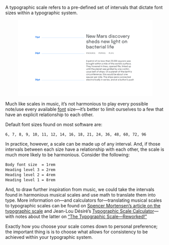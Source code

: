 
A typographic scale refers to a pre-defined set of intervals that dictate font sizes within a typographic system.

<figure>

![On the right side, an approximation of a blog post: a heading in large type, then some tags set in small, uppercase type, followed by a paragraph of text. To the left of all of this text, labels show the different font sizes used by each text element.](images/thumbnail.svg)

</figure>

Much like scales in music, it’s not harmonious to play every possible note/use every available [font](/glossary/font) size—it’s better to limit ourselves to a few that have an explicit relationship to each other.

Default font sizes found on most software are:

```
6, 7, 8, 9, 10, 11, 12, 14, 16, 18, 21, 24, 36, 48, 60, 72, 96
```

In practice, however, a scale can be made up of any interval. And, if those intervals between each size have a relationship with each other, the scale is much more likely to be harmonious. Consider the following:

```
Body font size  = 1rem
Heading level 3 = 2rem
Heading level 2 = 4rem
Heading level 1 = 8rem
```

And, to draw further inspiration from music, we could take the intervals found in harmonious musical scales and use math to translate them into type.  More information on—and calculators for—translating musical scales to typographic scales can be found on [Spencer Mortensen’s article on the typographic scale](https://spencermortensen.com/articles/typographic-scale/) and Jean-Lou Désiré’s [Typographic Scale Calculator](http://www.layoutgridcalculator.com/typographic-scale/)—with notes about the latter on [“The Typographic Scale—Reworked!”](https://medium.com/@tilougarou/the-typographic-scale-reworked-a1b441b2beb2)

Exactly how you choose your scale comes down to personal preference; the important thing is is to choose what allows for consistency to be achieved within your typographic system.

